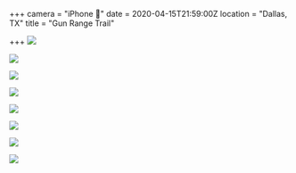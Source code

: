 +++
camera = "iPhone 📱"
date = 2020-04-15T21:59:00Z
location = "Dallas, TX"
title = "Gun Range Trail"

+++
![](https://res.cloudinary.com/tobyblog/image/upload/v1586987706/img/BCD5D474-0652-4356-9F06-8B3CD4378A2E_nxnkm3.jpg)
<!--more-->

![](https://res.cloudinary.com/tobyblog/image/upload/v1586987723/img/DA51ECE6-C7A8-4E18-81A1-46C3EF9C6736_z8puli.jpg)

![](https://res.cloudinary.com/tobyblog/image/upload/v1586987742/img/BBCD374C-A249-4B0D-B4B1-9FBCCA0662C8_nolze1.jpg)

![](https://res.cloudinary.com/tobyblog/image/upload/v1586987761/img/A03D9781-F4A4-41F6-8D88-090266C33BD5_oig544.jpg)

![](https://res.cloudinary.com/tobyblog/image/upload/v1586987784/img/A1CF833C-4812-47A0-ADB4-41112AE1F42A_rmocsc.jpg)

![](https://res.cloudinary.com/tobyblog/image/upload/v1586987818/img/67599089-7287-4070-8535-42CF13E9D04E_bp3f8p.jpg)

![](https://res.cloudinary.com/tobyblog/image/upload/v1586987840/img/A4558E8E-AA7C-4F3B-895F-0E09F558F59B_up7bwt.jpg)

![](https://res.cloudinary.com/tobyblog/image/upload/v1586987863/img/56078410-8D1B-4FD2-BE14-EB2D55000B71_fxccs7.jpg)